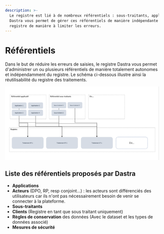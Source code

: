 ```yaml
---
description: >-
  Le registre est lié à de nombreux référentiels : sous-traitants, applications.
  Dastra vous permet de gérer ces référentiels de manière indépendante du
  registre de manière à limiter les erreurs.
---
```


# Référentiels

Dans le but de réduire les erreurs de saisies, le registre Dastra vous permet d'administrer un ou plusieurs référentiels de manière totalement autonomes et indépendamment du registre. Le schéma ci-dessous illustre ainsi la réutilisabilité du registre des traitements.

![Sch&#xE9;ma illustrant les relations entre traitements et r&#xE9;f&#xE9;rentiels \(applicatifs et sous-traitance\)](../../.gitbook/assets/image%20%2883%29.png)

## Liste des référentiels proposés par Dastra

* **Applications**
* **Acteurs** \(DPO, RP, resp conjoint...\) : les acteurs sont différenciés des utilisateurs car ils n'ont pas nécessairement besoin de venir se connecter à la plateforme.
* **Sous-traitants**
* **Clients** \(Registre en tant que sous traitant uniquement\)
* **Règles de conservation** des données \(Avec le dataset et les types de données associé\)
* **Mesures de sécurité**



